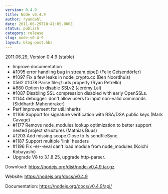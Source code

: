 ```yaml
---
version: 0.4.9
title: Node v0.4.9
author: ryandahl
date: 2011-06-29T18:41:05.000Z
status: publish
category: release
slug: node-v0-4-9
layout: blog-post.hbs
---
```


2011.06.29, Version 0.4.9 (stable)

<ul>
<li>Improve documentation</li>
<li>#1095 error handling bug in stream.pipe() (Felix Geisendörfer)</li>
<li>#1097 Fix a few leaks in node_crypto.cc (Ben Noordhuis)</li>
<li>#562 #1078 Parse file:// urls properly (Ryan Petrello)</li>
<li>#880 Option to disable SSLv2 (Jérémy Lal)</li>
<li>#1087 Disabling SSL compression disabled with early OpenSSLs.</li>
<li>#1144 debugger: don't allow users to input non-valid commands (Siddharth Mahendraker)</li>
<li>Perf improvement for util.inherits</li>
<li>#1166 Support for signature verification with RSA/DSA public keys (Mark Cavage)</li>
<li>#1177 Remove node_modules lookup optimization to better support nested project structures (Mathias Buus)</li>
<li>#1203 Add missing scope.Close to fs.sendfileSync</li>
<li>#1187 Support multiple 'link' headers</li>
<li>#1196 Fix -e/--eval can't load module from node_modules (Koichi Kobayashi)</li>
<li>Upgrade V8 to 3.1.8.25, upgrade http-parser.</li>
</ul>

Download: <a href="https://nodejs.org/dist/node-v0.4.9.tar.gz">https://nodejs.org/dist/node-v0.4.9.tar.gz</a>

Website: <a href="https://nodejs.org/docs/v0.4.9">https://nodejs.org/docs/v0.4.9</a>

Documentation: <a href="https://nodejs.org/docs/v0.4.9/api/">https://nodejs.org/docs/v0.4.9/api/</a>
